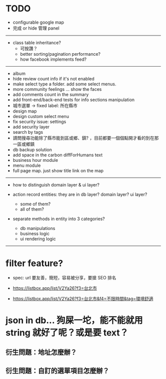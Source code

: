 # TODO

- configurable google map
- 完成 or hide 管理 panel

---

- class table inheritance?
  - 可按讚？
  - better sorting/pagination performance?
  - how facebook implements feed?

---

- album
- hide review count info if it's not enabled
- make select type a folder. add some select menus.
- more community feelings ... show the faces
- add comments count in the summary
- add front-end/back-end tests for info sections manipulation
- 城市選單 -> fixed label: 所在縣市
- design map
- design custom select menu
- fix security issue: settings
- add security layer
- search by tags
- 請問搜尋功能除了縣市能到區或鄉、鎮? ，目前都要一個個點開才看的到在那一區或鄉鎮
- db backup solution
- add space in the carbon diffForHumans text
- business hour module
- menu module
- full page map. just show title link on the map

---

- how to distinguish domain layer & ui layer?
- action record entities: they are in db layer? domain layer? ui layer?
  - some of them?
  - all of them?

- separate methods in entity into 3 categories?
  - db manipulations
  - business logic
  - ui rendering logic

---

# filter feature?

- spec: url 要友善，簡短，容易被分享，要搶 SEO 排名

- https://listbox.app/list/V2Ya26?f3=台北市
- https://listbox.app/list/V2Ya26?f3=台北市&f4=不限時間&tag=環境舒適

# json in db... 狗屎一坨，能不能就用 string 就好了呢？或是要 text？

## 衍生問題：地址怎麼辦？
## 衍生問題：自訂的選單項目怎麼辦？
